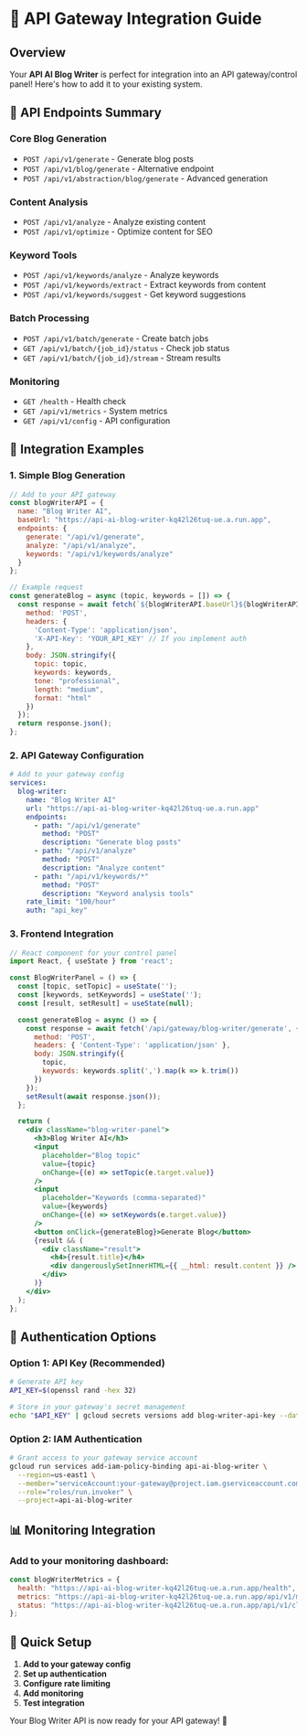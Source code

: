 # 🚀 API Gateway Integration Guide

## Overview
Your **API AI Blog Writer** is perfect for integration into an API gateway/control panel! Here's how to add it to your existing system.

## 🔗 API Endpoints Summary

### **Core Blog Generation**
- `POST /api/v1/generate` - Generate blog posts
- `POST /api/v1/blog/generate` - Alternative endpoint
- `POST /api/v1/abstraction/blog/generate` - Advanced generation

### **Content Analysis**
- `POST /api/v1/analyze` - Analyze existing content
- `POST /api/v1/optimize` - Optimize content for SEO

### **Keyword Tools**
- `POST /api/v1/keywords/analyze` - Analyze keywords
- `POST /api/v1/keywords/extract` - Extract keywords from content
- `POST /api/v1/keywords/suggest` - Get keyword suggestions

### **Batch Processing**
- `POST /api/v1/batch/generate` - Create batch jobs
- `GET /api/v1/batch/{job_id}/status` - Check job status
- `GET /api/v1/batch/{job_id}/stream` - Stream results

### **Monitoring**
- `GET /health` - Health check
- `GET /api/v1/metrics` - System metrics
- `GET /api/v1/config` - API configuration

## 🎯 Integration Examples

### 1. **Simple Blog Generation**
```javascript
// Add to your API gateway
const blogWriterAPI = {
  name: "Blog Writer AI",
  baseUrl: "https://api-ai-blog-writer-kq42l26tuq-ue.a.run.app",
  endpoints: {
    generate: "/api/v1/generate",
    analyze: "/api/v1/analyze",
    keywords: "/api/v1/keywords/analyze"
  }
};

// Example request
const generateBlog = async (topic, keywords = []) => {
  const response = await fetch(`${blogWriterAPI.baseUrl}${blogWriterAPI.endpoints.generate}`, {
    method: 'POST',
    headers: {
      'Content-Type': 'application/json',
      'X-API-Key': 'YOUR_API_KEY' // If you implement auth
    },
    body: JSON.stringify({
      topic: topic,
      keywords: keywords,
      tone: "professional",
      length: "medium",
      format: "html"
    })
  });
  return response.json();
};
```

### 2. **API Gateway Configuration**
```yaml
# Add to your gateway config
services:
  blog-writer:
    name: "Blog Writer AI"
    url: "https://api-ai-blog-writer-kq42l26tuq-ue.a.run.app"
    endpoints:
      - path: "/api/v1/generate"
        method: "POST"
        description: "Generate blog posts"
      - path: "/api/v1/analyze"
        method: "POST"
        description: "Analyze content"
      - path: "/api/v1/keywords/*"
        method: "POST"
        description: "Keyword analysis tools"
    rate_limit: "100/hour"
    auth: "api_key"
```

### 3. **Frontend Integration**
```jsx
// React component for your control panel
import React, { useState } from 'react';

const BlogWriterPanel = () => {
  const [topic, setTopic] = useState('');
  const [keywords, setKeywords] = useState('');
  const [result, setResult] = useState(null);

  const generateBlog = async () => {
    const response = await fetch('/api/gateway/blog-writer/generate', {
      method: 'POST',
      headers: { 'Content-Type': 'application/json' },
      body: JSON.stringify({
        topic,
        keywords: keywords.split(',').map(k => k.trim())
      })
    });
    setResult(await response.json());
  };

  return (
    <div className="blog-writer-panel">
      <h3>Blog Writer AI</h3>
      <input 
        placeholder="Blog topic"
        value={topic}
        onChange={(e) => setTopic(e.target.value)}
      />
      <input 
        placeholder="Keywords (comma-separated)"
        value={keywords}
        onChange={(e) => setKeywords(e.target.value)}
      />
      <button onClick={generateBlog}>Generate Blog</button>
      {result && (
        <div className="result">
          <h4>{result.title}</h4>
          <div dangerouslySetInnerHTML={{ __html: result.content }} />
        </div>
      )}
    </div>
  );
};
```

## 🔐 Authentication Options

### Option 1: API Key (Recommended)
```bash
# Generate API key
API_KEY=$(openssl rand -hex 32)

# Store in your gateway's secret management
echo "$API_KEY" | gcloud secrets versions add blog-writer-api-key --data-file=-
```

### Option 2: IAM Authentication
```bash
# Grant access to your gateway service account
gcloud run services add-iam-policy-binding api-ai-blog-writer \
  --region=us-east1 \
  --member="serviceAccount:your-gateway@project.iam.gserviceaccount.com" \
  --role="roles/run.invoker" \
  --project=api-ai-blog-writer
```

## 📊 Monitoring Integration

### Add to your monitoring dashboard:
```javascript
const blogWriterMetrics = {
  health: "https://api-ai-blog-writer-kq42l26tuq-ue.a.run.app/health",
  metrics: "https://api-ai-blog-writer-kq42l26tuq-ue.a.run.app/api/v1/metrics",
  status: "https://api-ai-blog-writer-kq42l26tuq-ue.a.run.app/api/v1/cloudrun/status"
};
```

## 🚀 Quick Setup

1. **Add to your gateway config**
2. **Set up authentication**
3. **Configure rate limiting**
4. **Add monitoring**
5. **Test integration**

Your Blog Writer API is now ready for your API gateway! 🎉

